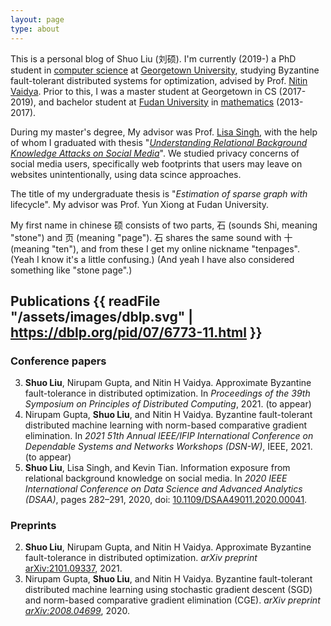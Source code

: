```yaml
---
layout: page
type: about
---
```


This is a personal blog of Shuo Liu (刘硕). I'm currently (2019-) a PhD student in [computer science](https://cs.georgetown.edu/) at [Georgetown University](https://www.georgetown.edu), studying Byzantine fault-tolerant distributed systems for optimization, advised by Prof. [Nitin Vaidya](https://disc.georgetown.domains/). Prior to this, I was a master student at Georgetown in CS (2017-2019), and bachelor student at [Fudan University](http://www.fudan.edu.cn/) in [mathematics](http://math.fudan.edu.cn/) (2013-2017).

During my master's degree, My advisor was Prof. [Lisa Singh](http://people.cs.georgetown.edu/~singh/), with the help of whom I graduated with thesis "*[Understanding Relational Background Knowledge Attacks on Social Media](https://repository.library.georgetown.edu/handle/10822/1054915)*". We studied privacy concerns of social media users, specifically web footprints that users may leave on websites unintentionally, using data scince approaches.

The title of my undergraduate thesis is "*Estimation of sparse graph with* lifecycle". My advisor was Prof. Yun Xiong at Fudan University.

My first name in chinese 硕 consists of two parts, 石 (sounds Shi, meaning "stone") and 页 (meaning "page"). 石 shares the same sound with 十 (meaning "ten"), and from these I get my online nickname "tenpages". (Yeah I know it's a little confusing.) (And yeah I have also considered something like "stone page".)

## Publications {{ readFile "/assets/images/dblp.svg" | https://dblp.org/pid/07/6773-11.html }}

### Conference papers

3. **Shuo Liu**, Nirupam Gupta, and Nitin H Vaidya. Approximate Byzantine fault-tolerance in distributed optimization. In *Proceedings of the 39th Symposium on Principles of Distributed Computing*, 2021. (to appear)
2. Nirupam Gupta, **Shuo Liu**, and Nitin H Vaidya. Byzantine fault-tolerant distributed machine learning with norm-based comparative gradient elimination. In *2021 51th Annual IEEE/IFIP International Conference on Dependable Systems and Networks Workshops (DSN-W)*, IEEE, 2021. (to appear)
1. **Shuo Liu**, Lisa Singh, and Kevin Tian. Information exposure from relational background knowledge on social media. In *2020 IEEE International Conference on Data Science and Advanced Analytics (DSAA)*, pages 282–291, 2020, doi: [10.1109/DSAA49011.2020.00041](https://doi.org/10.1109/DSAA49011.2020.00041).

### Preprints

2. **Shuo Liu**, Nirupam Gupta, and Nitin H Vaidya. Approximate Byzantine fault-tolerance in distributed optimization. *arXiv preprint* [arXiv:2101.09337](https://arxiv.org/abs/2101.09337), 2021.
1. Nirupam Gupta, **Shuo Liu**, and Nitin H Vaidya. Byzantine fault-tolerant distributed machine learning using stochastic gradient descent (SGD) and norm-based comparative gradient elimination (CGE). *arXiv preprint [arXiv:2008.04699](https://arxiv.org/abs/2008.04699)*, 2020.